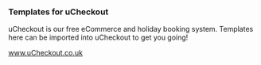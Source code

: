 ### Templates for uCheckout

uCheckout is our free eCommerce and holiday booking system. Templates here can be imported into uCheckout to get you going!

www.uCheckout.co.uk
